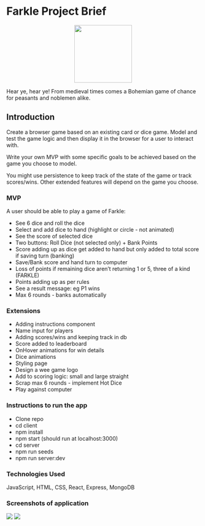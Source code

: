 # Farkle Project Brief

<p align="center">
<img height="150" src="https://github.com/Laurelinex/W9_FarkleProject/blob/main/client/src/images/Farkle_logo.png">
</p>

Hear ye, hear ye! From medieval times comes a Bohemian game of chance for peasants and noblemen alike.

## Introduction

Create a browser game based on an existing card or dice game. Model and test the game logic and then display it in the browser for a user to interact with.

Write your own MVP with some specific goals to be achieved based on the game you choose to model.

You might use persistence to keep track of the state of the game or track scores/wins. Other extended features will depend on the game you choose.

### MVP

A user should be able to play a game of Farkle:
- See 6 dice and roll the dice
- Select and add dice to hand (highlight or circle - not animated) 
- See the score of selected dice
- Two buttons: Roll Dice (not selected only) + Bank Points
- Score adding up as dice get added to hand but only added to total score if saving turn (banking)
- Save/Bank score and hand turn to computer
- Loss of points if remaining dice aren’t returning 1 or 5, three of a kind (FARKLE)
- Points adding up as per rules
- See a result message: eg P1 wins 
- Max 6 rounds - banks automatically

### Extensions

- Adding instructions component
- Name input for players
- Adding scores/wins and keeping track in db
- Score added to leaderboard
- OnHover animations for win details
- Dice animations
- Styling page 
- Design a wee game logo
- Add to scoring logic: small and large straight
- Scrap max 6 rounds - implement Hot Dice
- Play against computer

<h3>Instructions to run the app</h3>

- Clone repo
- cd client
- npm install
- npm start (should run at localhost:3000)
- cd server
- npm run seeds
- npm run server:dev

<h3>Technologies Used</h3>
JavaScript, HTML, CSS, React, Express, MongoDB

<h3>Screenshots of application</h3>

<img src="https://github.com/Laurelinex/W9_FarkleProject/blob/main/client/src/images/f_1_intro.png">
<img src="https://github.com/Laurelinex/W9_FarkleProject/blob/main/client/src/images/f_2_scoring.png">